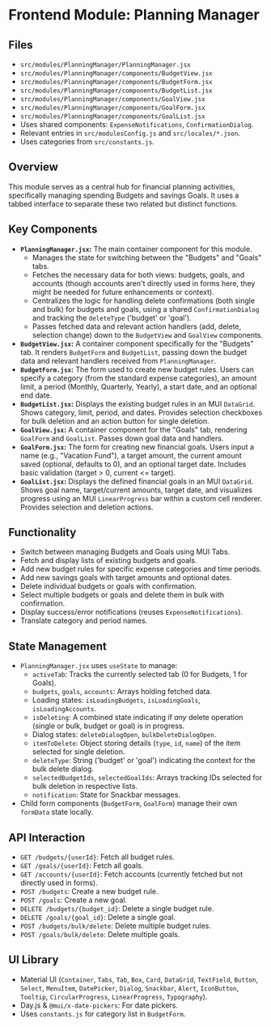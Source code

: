 # Frontend Module: Planning Manager

## Files

*   `src/modules/PlanningManager/PlanningManager.jsx`
*   `src/modules/PlanningManager/components/BudgetView.jsx`
*   `src/modules/PlanningManager/components/BudgetForm.jsx`
*   `src/modules/PlanningManager/components/BudgetList.jsx`
*   `src/modules/PlanningManager/components/GoalView.jsx`
*   `src/modules/PlanningManager/components/GoalForm.jsx`
*   `src/modules/PlanningManager/components/GoalList.jsx`
*   Uses shared components: `ExpenseNotifications`, `ConfirmationDialog`.
*   Relevant entries in `src/modulesConfig.js` and `src/locales/*.json`.
*   Uses categories from `src/constants.js`.

## Overview

This module serves as a central hub for financial planning activities, specifically managing spending Budgets and savings Goals. It uses a tabbed interface to separate these two related but distinct functions.

## Key Components

*   **`PlanningManager.jsx`:** The main container component for this module.
    *   Manages the state for switching between the "Budgets" and "Goals" tabs.
    *   Fetches the necessary data for both views: budgets, goals, and accounts (though accounts aren't directly used in forms here, they might be needed for future enhancements or context).
    *   Centralizes the logic for handling delete confirmations (both single and bulk) for budgets and goals, using a shared `ConfirmationDialog` and tracking the `deleteType` ('budget' or 'goal').
    *   Passes fetched data and relevant action handlers (add, delete, selection change) down to the `BudgetView` and `GoalView` components.
*   **`BudgetView.jsx`:** A container component specifically for the "Budgets" tab. It renders `BudgetForm` and `BudgetList`, passing down the budget data and relevant handlers received from `PlanningManager`.
*   **`BudgetForm.jsx`:** The form used to create new budget rules. Users can specify a category (from the standard expense categories), an amount limit, a period (Monthly, Quarterly, Yearly), a start date, and an optional end date.
*   **`BudgetList.jsx`:** Displays the existing budget rules in an MUI `DataGrid`. Shows category, limit, period, and dates. Provides selection checkboxes for bulk deletion and an action button for single deletion.
*   **`GoalView.jsx`:** A container component for the "Goals" tab, rendering `GoalForm` and `GoalList`. Passes down goal data and handlers.
*   **`GoalForm.jsx`:** The form for creating new financial goals. Users input a name (e.g., "Vacation Fund"), a target amount, the current amount saved (optional, defaults to 0), and an optional target date. Includes basic validation (target > 0, current <= target).
*   **`GoalList.jsx`:** Displays the defined financial goals in an MUI `DataGrid`. Shows goal name, target/current amounts, target date, and visualizes progress using an MUI `LinearProgress` bar within a custom cell renderer. Provides selection and deletion actions.

## Functionality

*   Switch between managing Budgets and Goals using MUI Tabs.
*   Fetch and display lists of existing budgets and goals.
*   Add new budget rules for specific expense categories and time periods.
*   Add new savings goals with target amounts and optional dates.
*   Delete individual budgets or goals with confirmation.
*   Select multiple budgets or goals and delete them in bulk with confirmation.
*   Display success/error notifications (reuses `ExpenseNotifications`).
*   Translate category and period names.

## State Management

*   `PlanningManager.jsx` uses `useState` to manage:
    *   `activeTab`: Tracks the currently selected tab (0 for Budgets, 1 for Goals).
    *   `budgets`, `goals`, `accounts`: Arrays holding fetched data.
    *   Loading states: `isLoadingBudgets`, `isLoadingGoals`, `isLoadingAccounts`.
    *   `isDeleting`: A combined state indicating if *any* delete operation (single or bulk, budget or goal) is in progress.
    *   Dialog states: `deleteDialogOpen`, `bulkDeleteDialogOpen`.
    *   `itemToDelete`: Object storing details (`type`, `id`, `name`) of the item selected for single deletion.
    *   `deleteType`: String ('budget' or 'goal') indicating the context for the bulk delete dialog.
    *   `selectedBudgetIds`, `selectedGoalIds`: Arrays tracking IDs selected for bulk deletion in respective lists.
    *   `notification`: State for Snackbar messages.
*   Child form components (`BudgetForm`, `GoalForm`) manage their own `formData` state locally.

## API Interaction

*   `GET /budgets/{userId}`: Fetch all budget rules.
*   `GET /goals/{userId}`: Fetch all goals.
*   `GET /accounts/{userId}`: Fetch accounts (currently fetched but not directly used in forms).
*   `POST /budgets`: Create a new budget rule.
*   `POST /goals`: Create a new goal.
*   `DELETE /budgets/{budget_id}`: Delete a single budget rule.
*   `DELETE /goals/{goal_id}`: Delete a single goal.
*   `POST /budgets/bulk/delete`: Delete multiple budget rules.
*   `POST /goals/bulk/delete`: Delete multiple goals.

## UI Library

*   Material UI (`Container`, `Tabs`, `Tab`, `Box`, `Card`, `DataGrid`, `TextField`, `Button`, `Select`, `MenuItem`, `DatePicker`, `Dialog`, `Snackbar`, `Alert`, `IconButton`, `Tooltip`, `CircularProgress`, `LinearProgress`, `Typography`).
*   Day.js & `@mui/x-date-pickers`: For date pickers.
*   Uses `constants.js` for category list in `BudgetForm`.
